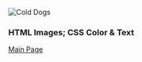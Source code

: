 ![Cold Dogs](https://images.unsplash.com/photo-1516466723877-e4ec1d736c8a?ixlib=rb-1.2.1&ixid=eyJhcHBfaWQiOjEyMDd9&auto=format&fit=crop&w=500&q=60)

### HTML Images; CSS Color & Text

[Main Page](README.md)